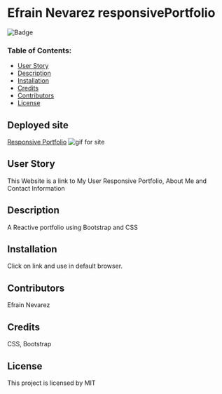 # Efrain Nevarez responsivePortfolio
 
![Badge](https://img.shields.io/static/v1?label=License&message=MIT&color=9cf)
 
### Table of Contents:
* [User Story](##-User-Story)
* [Description](##-Description)
* [Installation](##-Installation)
* [Credits](##-Credits)
* [Contributors](##-Contributors)
* [License](##-License)
 
## Deployed site
[Responsive Portfolio](https://enevarez-ops.github.io/responsivePortfolio/)
![gif for site](gif-link)
 
## User Story
This Website is a link to My User Responsive Portfolio, About Me and Contact Information
 
## Description
A Reactive portfolio using Bootstrap and CSS
 
## Installation
Click on link and use in default browser.
 
## Contributors
Efrain Nevarez
 
## Credits
CSS, Bootstrap
 
## License
This project is licensed by MIT